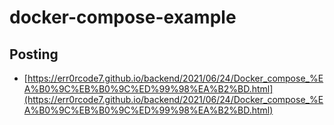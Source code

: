 # docker-compose-example

## Posting
- [https://err0rcode7.github.io/backend/2021/06/24/Docker_compose_%EA%B0%9C%EB%B0%9C%ED%99%98%EA%B2%BD.html](https://err0rcode7.github.io/backend/2021/06/24/Docker_compose_%EA%B0%9C%EB%B0%9C%ED%99%98%EA%B2%BD.html)